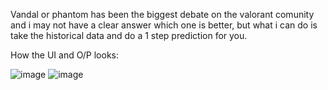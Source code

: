 Vandal or phantom has been the biggest debate on the valorant comunity and i may not have a clear answer which one is better, but what i can do is take the historical data and do a 1 step prediction for you.

How the UI and O/P looks:

![image](https://github.com/user-attachments/assets/8bea155f-c942-48c3-9eeb-83ee83a55e9e)
![image](https://github.com/user-attachments/assets/a459c616-8c3c-4aaa-9510-1bddc6af5ef3)
